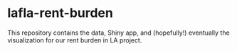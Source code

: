 # lafla-rent-burden
This repository contains the data, Shiny app, and (hopefully!) eventually the visualization for our rent burden in LA project.
